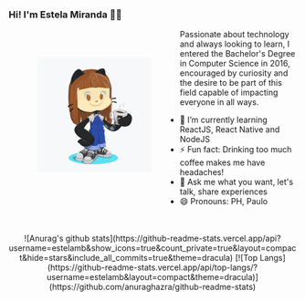 ### Hi! I'm Estela Miranda 👋🏼

<img align="left" hspace="50" vspace="50" width="200" height="200" src="https://github.com/Estelamb/Estelamb/blob/master/myoctocat.png">


Passionate about technology and always looking to learn, I entered the Bachelor's Degree in Computer Science in 2016, encouraged by curiosity and the desire to be part of this field capable of impacting everyone in all ways.

- 🌱 I’m currently learning ReactJS, React Native and NodeJS
- ⚡ Fun fact: Drinking too much coffee makes me have headaches!
- 💬 Ask me what you want, let's talk, share experiences
- 😄 Pronouns: PH, Paulo



<div align="center">
<br>
<br>
![Anurag's github stats](https://github-readme-stats.vercel.app/api?username=estelamb&show_icons=true&count_private=true&layout=compact&hide=stars&include_all_commits=true&theme=dracula)
[![Top Langs](https://github-readme-stats.vercel.app/api/top-langs/?username=estelamb&layout=compact&theme=dracula)](https://github.com/anuraghazra/github-readme-stats)

</div>

<!--

- 🔭 I’m currently working on ...
- 🌱 I’m currently learning ...
- 👯 I’m looking to collaborate on ...
- 🤔 I’m looking for help with ...
- 💬 Ask me about ...
- 📫 How to reach me: ...
- 😄 Pronouns: ...
- ⚡ Fun fact: ...
-->
